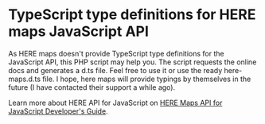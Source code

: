 TypeScript type definitions for HERE maps JavaScript API
============================
As HERE maps doesn't provide TypeScript type definitions for the JavaScript API, this PHP script may help you. The script requests the online docs and generates a d.ts file. Feel free to use it or use the ready here-maps.d.ts file. I hope, here maps will provide typings by themselves in the future (I have contacted their support a while ago).

Learn more about HERE API for JavaScript on
[HERE Maps API for JavaScript Developer's Guide](https://developer.here.com/javascript-apis/documentation/v3/maps/topics/quick-start.html).